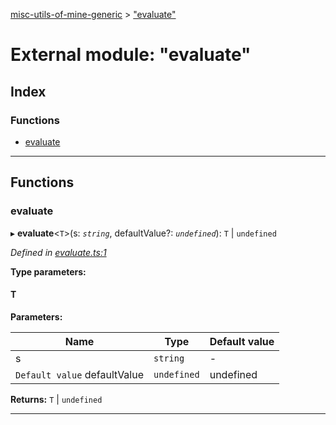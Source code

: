 [misc-utils-of-mine-generic](../README.md) > ["evaluate"](../modules/_evaluate_.md)

# External module: "evaluate"

## Index

### Functions

* [evaluate](_evaluate_.md#evaluate)

---

## Functions

<a id="evaluate"></a>

###  evaluate

▸ **evaluate**<`T`>(s: *`string`*, defaultValue?: *`undefined`*): `T` \| `undefined`

*Defined in [evaluate.ts:1](https://github.com/cancerberoSgx/misc-utils-of-mine/blob/b89f98c/misc-utils-of-mine-generic/src/evaluate.ts#L1)*

**Type parameters:**

#### T 
**Parameters:**

| Name | Type | Default value |
| ------ | ------ | ------ |
| s | `string` | - |
| `Default value` defaultValue | `undefined` |  undefined |

**Returns:** `T` \| `undefined`

___

